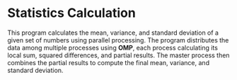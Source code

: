 # Statistics Calculation
This program calculates the mean, variance, and standard deviation of a given set of numbers using parallel processing. The program distributes the data among multiple processes using **OMP**, each process calculating its local sum, squared differences, and partial results. The master process then combines the partial results to compute the final mean, variance, and standard deviation.